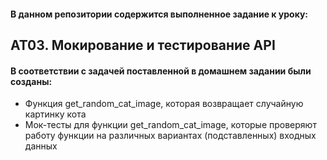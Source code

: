 #### В данном репозитории содержится выполненное задание к уроку:
## AT03. Мокирование и тестирование API
#### В соответствии с задачей поставленной в домашнем задании были созданы:
* Функция get_random_cat_image, которая возвращает случайную картинку кота
* Мок-тесты для функции get_random_cat_image, которые проверяют работу функции на различных вариантах (подставленных) входных данных
